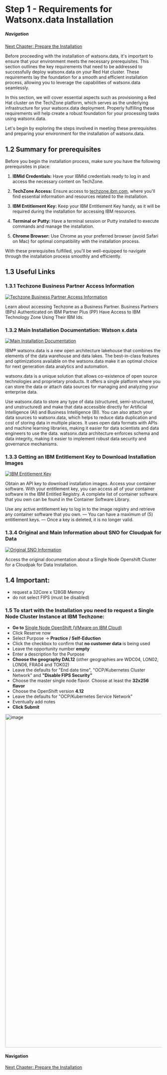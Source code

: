 # Step 1 - Requirements for Watsonx.data Installation
##### Navigation
[Next Chapter: Prepare the Installation](../Prepare%20the%20Installation) 

Before proceeding with the installation of watsonx.data, it's important to ensure that your environment meets the necessary prerequisites. This section outlines the key requirements that need to be addressed to successfully deploy watsonx.data on your Red Hat cluster. These requirements lay the foundation for a smooth and efficient installation process, allowing you to leverage the capabilities of watsonx.data seamlessly.

In this section, we will cover essential aspects such as provisioning a Red Hat cluster on the TechZone platform, which serves as the underlying infrastructure for your watsonx.data deployment. Properly fulfilling these requirements will help create a robust foundation for your processing tasks using watsonx.data.

Let's begin by exploring the steps involved in meeting these prerequisites and preparing your environment for the installation of watsonx.data.

## 1.2 Summary for prerequisites

Before you begin the installation process, make sure you have the following prerequisites in place:

1. **IBMid Credentials:** Have your IBMid credentials ready to log in and access the necessary content on TechZone.

2. **TechZone Access:** Ensure access to [techzone.ibm.com](https://techzone.ibm.com), where you'll find essential information and resources related to the installation.

3. **IBM Entitlement Key:** Keep your IBM Entitlement Key handy, as it will be required during the installation for accessing IBM resources.

4. **Terminal or Putty:** Have a terminal session or Putty installed to execute commands and manage the installation.

5. **Chrome Browser:** Use Chrome as your preferred browser (avoid Safari on Mac) for optimal compatibility with the installation process.

With these prerequisites fulfilled, you'll be well-equipped to navigate through the installation process smoothly and efficiently.


## 1.3 Useful Links

### 1.3.1 Techzone Business Partner Access Information
[![Techzone Business Partner Access Information](https://img.shields.io/badge/Access-Documentation-blue)](https://github.com/IBM/itz-support-public/blob/main/IBM-Technology-Zone/IBM-Technology-Zone-Runbooks/BusinessPartnersAccess.md)

Learn about accessing Techzone as a Business Partner. Business Partners (BPs) Authenticated on IBM Partner Plus (PP) Have Access to IBM Technology Zone Using Their IBM Ids.

### 1.3.2 Main Installation Documentation: Watson x.data
[![Main Installation Documentation](https://img.shields.io/badge/Documentation-Getting%20Started-blue)](https://www.ibm.com/docs/en/watsonxdata/1.0.x?topic=software-getting-started)

IBM® watsonx.data is a new open architecture lakehouse that combines the elements of the data warehouse and data lakes. The best-in-class features and optimizations available on the watsonx.data make it an optimal choice for next generation data analytics and automation.

watsonx.data is a unique solution that allows co-existence of open source technologies and proprietary products. It offers a single platform where you can store the data or attach data sources for managing and analyzing your enterprise data.

Use watsonx.data to store any type of data (structured, semi-structured, and unstructured) and make that data accessible directly for Artificial Intelligence (AI) and Business Intelligence (BI). You can also attach your data sources to watsonx.data, which helps to reduce data duplication and cost of storing data in multiple places. It uses open data formats with APIs and machine learning libraries, making it easier for data scientists and data engineers to use the data. watsonx.data architecture enforces schema and data integrity, making it easier to implement robust data security and governance mechanisms.

### 1.3.3 Getting an IBM Entitlement Key to Download Installation Images
[![IBM Entitlement Key](https://img.shields.io/badge/Get%20API%20Key-IBM%20Container%20Library-blue)](https://myibm.ibm.com/products-services/containerlibrary?_gl=1*1yebie7*_ga_FYECCCS21D*MTY5MTk5NTI3MC4xMy4xLjE2OTE5OTU0MTIuMC4wLjA)

Obtain an API key to download installation images. Access your container software. With your entitlement key, you can access all of your container software in the IBM Entitled Registry. A complete list of container software that you own can be found in the Container Software Library.

Use any active entitlement key to log in to the image registry and retrieve any container software that you own.
— You can have a maximum of (5) entitlement keys.
— Once a key is deleted, it is no longer valid.

### 1.3.4 Original and Main Information about SNO for Cloudpak for Data 
[![Original SNO Information](https://img.shields.io/badge/SNO%20Information-Read%20Here-green)](https://github.ibm.com/claus-huempel/cpd-sno/blob/main/techzone/index.md)

Access the original documentation about a Single Node Openshift Cluster for a Cloudpak for Data Installation.


## 1.4 Important: 
- request a 32Core x 128GB Memory
- do not select FIPS (must be disabled)

### 1.5 To start with the Installation you need to request a Single Node Cluster Instance at IBM Techzone:

- **Go to** [Single Node OpenShift (VMware on IBM Cloud)](https://techzone.ibm.com/my/reservations/create/6495f9f85c870e00179901fa)
- Click Reserve now
- Select Purpose -> **Practice / Self-Eduction**
- Click the checkbox to confirm that **no customer data** is being used
- Leave the opportunity number **empty**
- Enter a description for the Purpose
- **Choose the geography DAL12** (other geographies are WDC04, LON02, LON06, FRA04 and TOK02)
- Leave the defaults for "End date time", "OCP/Kubernetes Cluster Network" and **"Disable FIPS Security"**
- Choose the master single node flavor. Choose at least the **32x256 flavor**
- Choose the OpenShift version **4.12**
- Leave the defaults for "OCP/Kubernetes Service Network"
- Eventually add notes
- **Click Submit**


<img width="1071" alt="image" src="https://media.github.ibm.com/user/50903/files/ccd0fbbb-893a-44c6-858a-83e5bae8ff4b">

#### Navigation
[Next Chapter: Prepare the Installation](../Prepare%20the%20Installation) 


